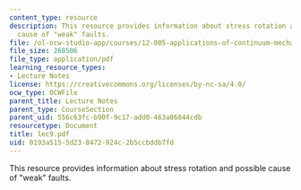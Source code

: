 ```yaml
---
content_type: resource
description: This resource provides information about stress rotation and possible
  cause of "weak" faults.
file: /ol-ocw-studio-app/courses/12-005-applications-of-continuum-mechanics-to-earth-atmospheric-and-planetary-sciences-spring-2006/0193a5155d238472924c2b5ccbddb7fd_lec9.pdf
file_size: 268506
file_type: application/pdf
learning_resource_types:
- Lecture Notes
license: https://creativecommons.org/licenses/by-nc-sa/4.0/
ocw_type: OCWFile
parent_title: Lecture Notes
parent_type: CourseSection
parent_uid: 556c63fc-b90f-9c17-add0-463a86844cdb
resourcetype: Document
title: lec9.pdf
uid: 0193a515-5d23-8472-924c-2b5ccbddb7fd
---
```

This resource provides information about stress rotation and possible cause of "weak" faults.